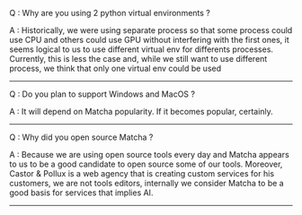 Q : Why are you using 2 python virtual environments ?

A : Historically, we were using separate process so that some process could use CPU and others could use GPU without interfering with the first ones, it seems logical to us to use different virtual env for differents processes. Currently, this is less the case and, while we still want to use different process, we think that only one virtual env could be used

---

Q : Do you plan to support Windows and MacOS ?

A : It will depend on Matcha popularity. If it becomes popular, certainly.

---

Q : Why did you open source Matcha ?

A : Because we are using open source tools every day and Matcha appears to us to be a good candidate to open source some of our tools. Moreover, Castor & Pollux is a web agency that is creating custom services for his customers, we are not tools editors, internally we consider Matcha to be a good basis for services that implies AI.

--- 